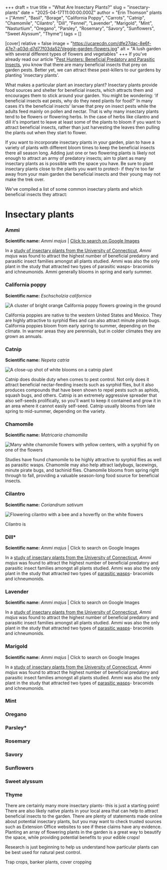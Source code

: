 +++
draft = true
title = "What Are Insectary Plants?"
slug = "insectary-plants"
date = "2025-04-17T11:00:00.000Z"
author = "Erin Thomson"
plants = ["Ammi", "Basil", "Borage", "California Poppy", "Carrots", "Catnip", "Chamomile", "Cilantro", "Dill", "Fennel", "Lavender", "Marigold", "Mint", "Nasturtium", "Oregano", "Parsley", "Rosemary", "Savory", "Sunflowers", "Sweet Alyssum", "Thyme"]
tags = []

[cover]
relative = false
image = "https://ucarecdn.com/dfe27dac-8e6f-47e7-a03d-d7d77f03da52/Veggie-garden-flowers.jpg"
alt = "A lush garden with several different types of flowers and vegetables"
+++
If you've already read our article "[Pest Hunters: Beneficial Predatory and Parasitic Insects](https://blog.planter.garden/posts/beneficial-predatory-insects/), you know that there are many beneficial insects that prey on garden pests. Better yet, we can attract these pest-killers to our gardens by planting 'insectary plants'.

What makes a particular plant an insectary plant? Insectary plants provide food sources and shelter for beneficial insects, which attracts them and encourages them to stick around your garden. You might be wondering: ‘if beneficial insects eat pests, why do they need plants for food?’ In many cases it’s the beneficial insects' larvae that prey on insect pests while the adults feed mainly on pollen and nectar. That is why many insectary plants tend to be flowers or flowering herbs. In the case of herbs like cilantro and dill it's important to leave at least some of the plants to bloom if you want to attract beneficial insects, rather than just harvesting the leaves then pulling the plants out when they start to flower.

If you want to incorporate insectary plants in your garden, plan to have a variety of plants with different bloom times to keep the beneficial insects there all season long. Adding just one or two flowering plants is likely not enough to attract an army of predatory insects; aim to plant as many insectary plants as is possible with the space you have. Be sure to plant insectary plants close to the plants you want to protect- if they're too far away from your main garden the beneficial insects and their young may not make the trek over.

We've compiled a list of some common insectary plants and which beneficial insects they attract:

# Insectary plants

### Ammi

**Scientific name:** *Ammi majus* | [Click to search on Google Images](https://www.google.com/search?q=ammi+majus&sca_esv=4c501b42f1890102&source=hp&biw=1528&bih=738&ei=MT8BaOepEZWy0PEPqqCBuAI&iflsig=ACkRmUkAAAAAaAFNQYpOnE_a-PVAxy3s5opX44xXziF0&ved=0ahUKEwinhvez0N-MAxUVGTQIHSpQACcQ4dUDCA0&uact=5&oq=ammi+majus&gs_lp=EgNpbWciCmFtbWkgbWFqdXMyBRAAGIAEMgUQABiABDIFEAAYgAQyBRAAGIAEMgUQABiABDIFEAAYgAQyBRAAGIAEMgUQABiABDIFEAAYgAQyBRAAGIAESO0dUKMMWKsbcAB4AJABAJgBSaABvQSqAQIxMLgBA8gBAPgBAYoCC2d3cy13aXotaW1nmAIKoALXBKgCAMICCxAAGIAEGLEDGIMBwgIOEAAYgAQYsQMYgwEYigXCAggQABiABBixA8ICChAAGIAEGLEDGArCAgcQABiABBgKmAMBkgcCMTCgB6QwsgcCMTC4B9cE&sclient=img&udm=2)[](<>)[](https://www.google.com/search?q=ammi+majus&sca_esv=4c501b42f1890102&source=hp&biw=1528&bih=738&ei=MT8BaOepEZWy0PEPqqCBuAI&iflsig=ACkRmUkAAAAAaAFNQYpOnE_a-PVAxy3s5opX44xXziF0&ved=0ahUKEwinhvez0N-MAxUVGTQIHSpQACcQ4dUDCA0&uact=5&oq=ammi+majus&gs_lp=EgNpbWciCmFtbWkgbWFqdXMyBRAAGIAEMgUQABiABDIFEAAYgAQyBRAAGIAEMgUQABiABDIFEAAYgAQyBRAAGIAEMgUQABiABDIFEAAYgAQyBRAAGIAESO0dUKMMWKsbcAB4AJABAJgBSaABvQSqAQIxMLgBA8gBAPgBAYoCC2d3cy13aXotaW1nmAIKoALXBKgCAMICCxAAGIAEGLEDGIMBwgIOEAAYgAQYsQMYgwEYigXCAggQABiABBixA8ICChAAGIAEGLEDGArCAgcQABiABBgKmAMBkgcCMTCgB6QwsgcCMTC4B9cE&sclient=img&udm=2)

In a [study of insectary plants from the University of Connecticut](https://draft.insects.lab.uconn.edu/vegetable-ipm-research/), *Ammi majus* was found to attract the highest number of beneficial predatory and parasitic insect families amongst all plants studied. Ammi was also the only plant in the study that attracted two types of parasitic wasps- braconids and ichneumonids. Ammi generally blooms in spring and early summer.

### California poppy

**Scientific name:** *Eschscholzia californica*

![A cluster of bright orange California poppy flowers growing in the ground](https://ucarecdn.com/9ce7ab59-8a47-472b-bfe9-4bb8d555ccbe/California-poppy.jpg)

California poppies are native to the western United States and Mexico. They are highly attractive to syrphid flies and can also attract minute pirate bugs. California poppies bloom from early spring to summer, depending on the climate. In warmer areas they are perennials, but in colder climates they are grown as annuals.

### Catnip

**Scientific name:** *Nepeta catria*

![A close-up shot of white blooms on a catnip plant](https://ucarecdn.com/6dab05b2-0d58-4983-82a1-f7a2f1496d3a/Catnip.jpg)

Catnip does double duty when comes to pest control. Not only does it attract beneficial nectar-feeding insects such as syrphid flies, but it also produces compounds that have been shown to repel pests such as aphids, squash bugs, and others. Catnip is an extremely aggressive spreader that also self-seeds prolifically, so you'll want to keep it contained and grow it in an area where it cannot easily self-seed. Catnip usually blooms from late spring to mid-summer, depending on the variety.

### Chamomile

**Scientific name:** *Matricaria chamomilla*

![Many white chamomile flowers with yellow centers, with a syrphid fly on one of the flowers](https://ucarecdn.com/6bcdf451-1e33-451a-beff-8ae42622b9f9/Chamomile.jpg)

Studies have found chamomile to be highly attractive to syrphid flies as well as parasitic wasps. Chamomile may also help attract ladybugs, lacewings, minute pirate bugs, and tachinid flies. Chamomile blooms from spring right through to fall, providing a valuable season-long food source for beneficial insects.


### Cilantro

**Scientific name:** *Coriandrum sativum*

![Flowering cilantro with a bee and a hoverfly on the white flowers](https://ucarecdn.com/61662089-ac18-4854-a2d0-4c1048dadb01/Cilantro-flowers.jpg)

Cilantro is 

### Dill*

**Scientific name:** *Ammi majus* | Click to search on Google Images

In a [study of insectary plants from the University of Connecticut](<>), *Ammi majus* was found to attract the highest number of beneficial predatory and parasitic insect families amongst all plants studied. Ammi was also the only plant in the study that attracted two types of [parasitic wasps](<>)- braconids and ichneumonids.

### Lavender

**Scientific name:** *Ammi majus* | Click to search on Google Images

In a [study of insectary plants from the University of Connecticut](<>), *Ammi majus* was found to attract the highest number of beneficial predatory and parasitic insect families amongst all plants studied. Ammi was also the only plant in the study that attracted two types of [parasitic wasps](<>)- braconids and ichneumonids.

### Marigold

**Scientific name:** *Ammi majus* | Click to search on Google Images

In a [study of insectary plants from the University of Connecticut](<>), *Ammi majus* was found to attract the highest number of beneficial predatory and parasitic insect families amongst all plants studied. Ammi was also the only plant in the study that attracted two types of [parasitic wasps](<>)- braconids and ichneumonids.

### Mint

### Oregano

### Parsley*

### Rosemary

### Savory

### Sunflowers

### Sweet alyssum

### Thyme

There are certainly many more insectary plants- this is just a starting point! There are also likely native plants in your local area that can help to attract beneficial insects to the garden. There are plenty of statements made online about potential insectary plants, but you may want to check trusted sources such as Extension Office websites to see if these claims have any evidence. Planting an array of flowering plants in the garden is a great way to beautify the space, while providing potential benefits to your edible crops!

Research is just beginning to help us understand how particular plants can be best used for natural pest control.  

Trap crops, banker plants, cover cropping
